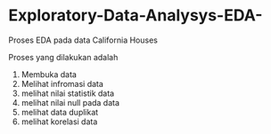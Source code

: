 # Exploratory-Data-Analysys-EDA-
Proses EDA pada data California Houses 

Proses yang dilakukan adalah
1. Membuka data
2. Melihat infromasi data
3. melihat nilai statistik data
4. melihat nilai null pada data
5. melihat data duplikat
6. melihat korelasi data
